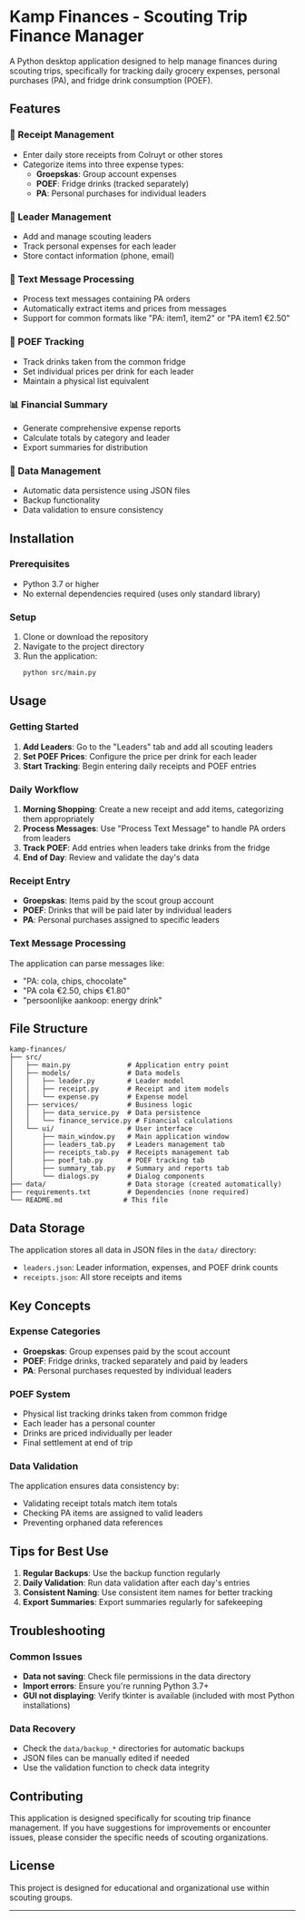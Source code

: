 # Kamp Finances - Scouting Trip Finance Manager

A Python desktop application designed to help manage finances during scouting trips, specifically for tracking daily grocery expenses, personal purchases (PA), and fridge drink consumption (POEF).

## Features

### 🛒 Receipt Management
- Enter daily store receipts from Colruyt or other stores
- Categorize items into three expense types:
  - **Groepskas**: Group account expenses
  - **POEF**: Fridge drinks (tracked separately)
  - **PA**: Personal purchases for individual leaders

### 👥 Leader Management
- Add and manage scouting leaders
- Track personal expenses for each leader
- Store contact information (phone, email)

### 📱 Text Message Processing
- Process text messages containing PA orders
- Automatically extract items and prices from messages
- Support for common formats like "PA: item1, item2" or "PA item1 €2.50"

### 🥤 POEF Tracking
- Track drinks taken from the common fridge
- Set individual prices per drink for each leader
- Maintain a physical list equivalent

### 📊 Financial Summary
- Generate comprehensive expense reports
- Calculate totals by category and leader
- Export summaries for distribution

### 💾 Data Management
- Automatic data persistence using JSON files
- Backup functionality
- Data validation to ensure consistency

## Installation

### Prerequisites
- Python 3.7 or higher
- No external dependencies required (uses only standard library)

### Setup
1. Clone or download the repository
2. Navigate to the project directory
3. Run the application:
   ```bash
   python src/main.py
   ```

## Usage

### Getting Started
1. **Add Leaders**: Go to the "Leaders" tab and add all scouting leaders
2. **Set POEF Prices**: Configure the price per drink for each leader
3. **Start Tracking**: Begin entering daily receipts and POEF entries

### Daily Workflow
1. **Morning Shopping**: Create a new receipt and add items, categorizing them appropriately
2. **Process Messages**: Use "Process Text Message" to handle PA orders from leaders
3. **Track POEF**: Add entries when leaders take drinks from the fridge
4. **End of Day**: Review and validate the day's data

### Receipt Entry
- **Groepskas**: Items paid by the scout group account
- **POEF**: Drinks that will be paid later by individual leaders
- **PA**: Personal purchases assigned to specific leaders

### Text Message Processing
The application can parse messages like:
- "PA: cola, chips, chocolate"
- "PA cola €2.50, chips €1.80"
- "persoonlijke aankoop: energy drink"

## File Structure

```
kamp-finances/
├── src/
│   ├── main.py              # Application entry point
│   ├── models/              # Data models
│   │   ├── leader.py        # Leader model
│   │   ├── receipt.py       # Receipt and item models
│   │   └── expense.py       # Expense model
│   ├── services/            # Business logic
│   │   ├── data_service.py  # Data persistence
│   │   └── finance_service.py # Financial calculations
│   └── ui/                  # User interface
│       ├── main_window.py   # Main application window
│       ├── leaders_tab.py   # Leaders management tab
│       ├── receipts_tab.py  # Receipts management tab
│       ├── poef_tab.py      # POEF tracking tab
│       ├── summary_tab.py   # Summary and reports tab
│       └── dialogs.py       # Dialog components
├── data/                    # Data storage (created automatically)
├── requirements.txt         # Dependencies (none required)
└── README.md               # This file
```

## Data Storage

The application stores all data in JSON files in the `data/` directory:
- `leaders.json`: Leader information, expenses, and POEF drink counts
- `receipts.json`: All store receipts and items

## Key Concepts

### Expense Categories
- **Groepskas**: Group expenses paid by the scout account
- **POEF**: Fridge drinks, tracked separately and paid by leaders
- **PA**: Personal purchases requested by individual leaders

### POEF System
- Physical list tracking drinks taken from common fridge
- Each leader has a personal counter
- Drinks are priced individually per leader
- Final settlement at end of trip

### Data Validation
The application ensures data consistency by:
- Validating receipt totals match item totals
- Checking PA items are assigned to valid leaders
- Preventing orphaned data references

## Tips for Best Use

1. **Regular Backups**: Use the backup function regularly
2. **Daily Validation**: Run data validation after each day's entries
3. **Consistent Naming**: Use consistent item names for better tracking
4. **Export Summaries**: Export summaries regularly for safekeeping

## Troubleshooting

### Common Issues
- **Data not saving**: Check file permissions in the data directory
- **Import errors**: Ensure you're running Python 3.7+
- **GUI not displaying**: Verify tkinter is available (included with most Python installations)

### Data Recovery
- Check the `data/backup_*` directories for automatic backups
- JSON files can be manually edited if needed
- Use the validation function to check data integrity

## Contributing

This application is designed specifically for scouting trip finance management. If you have suggestions for improvements or encounter issues, please consider the specific needs of scouting organizations.

## License

This project is designed for educational and organizational use within scouting groups.

---
